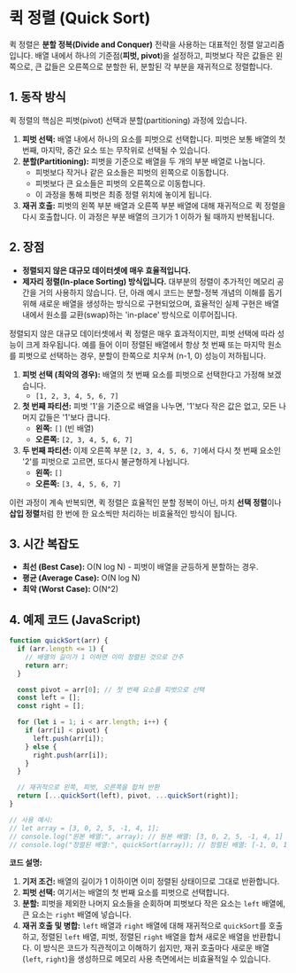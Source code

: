 # 퀵 정렬 (Quick Sort)

퀵 정렬은 **분할 정복(Divide and Conquer)** 전략을 사용하는 대표적인 정렬 알고리즘입니다. 배열 내에서 하나의 기준점(**피벗, pivot**)을 설정하고, 피벗보다 작은 값들은 왼쪽으로, 큰 값들은 오른쪽으로 분할한 뒤, 분할된 각 부분을 재귀적으로 정렬합니다.

## 1. 동작 방식

퀵 정렬의 핵심은 피벗(pivot) 선택과 분할(partitioning) 과정에 있습니다.

1. **피벗 선택:** 배열 내에서 하나의 요소를 피벗으로 선택합니다. 피벗은 보통 배열의 첫 번째, 마지막, 중간 요소 또는 무작위로 선택될 수 있습니다.
2. **분할(Partitioning):** 피벗을 기준으로 배열을 두 개의 부분 배열로 나눕니다.
   - 피벗보다 작거나 같은 요소들은 피벗의 왼쪽으로 이동합니다.
   - 피벗보다 큰 요소들은 피벗의 오른쪽으로 이동합니다.
   - 이 과정을 통해 피벗은 최종 정렬 위치에 놓이게 됩니다.
3. **재귀 호출:** 피벗의 왼쪽 부분 배열과 오른쪽 부분 배열에 대해 재귀적으로 퀵 정렬을 다시 호출합니다. 이 과정은 부분 배열의 크기가 1 이하가 될 때까지 반복됩니다.

## 2. 장점

- **정렬되지 않은 대규모 데이터셋에 매우 효율적입니다.**
- **제자리 정렬(In-place Sorting) 방식입니다.** 대부분의 정렬이 추가적인 메모리 공간을 거의 사용하지 않습니다. 단, 아래 예시 코드는 분할-정복 개념의 이해를 돕기 위해 새로운 배열을 생성하는 방식으로 구현되었으며, 효율적인 실제 구현은 배열 내에서 원소를 교환(swap)하는 'in-place' 방식으로 이루어집니다.

정렬되지 않은 대규모 데이터셋에서 퀵 정렬은 매우 효과적이지만, 피벗 선택에 따라 성능이 크게 좌우됩니다. 예를 들어 이미 정렬된 배열에서 항상 첫 번째 또는 마지막 원소를 피벗으로 선택하는 경우, 분할이 한쪽으로 치우쳐 (n-1, 0) 성능이 저하됩니다.

1. **피벗 선택 (최악의 경우):** 배열의 첫 번째 요소를 피벗으로 선택한다고 가정해 보겠습니다.
   - `[1, 2, 3, 4, 5, 6, 7]`
2. **첫 번째 파티션:** 피벗 '1'을 기준으로 배열을 나누면, '1'보다 작은 값은 없고, 모든 나머지 값들은 '1'보다 큽니다.
   - **왼쪽:** `[]` (빈 배열)
   - **오른쪽:** `[2, 3, 4, 5, 6, 7]`
3. **두 번째 파티션:** 이제 오른쪽 부분 `[2, 3, 4, 5, 6, 7]`에서 다시 첫 번째 요소인 '2'를 피벗으로 고르면, 또다시 불균형하게 나뉩니다.
   - **왼쪽:** `[]`
   - **오른쪽:** `[3, 4, 5, 6, 7]`

이런 과정이 계속 반복되면, 퀵 정렬은 효율적인 분할 정복이 아닌, 마치 **선택 정렬**이나 **삽입 정렬**처럼 한 번에 한 요소씩만 처리하는 비효율적인 방식이 됩니다.

## 3. 시간 복잡도

- **최선 (Best Case):** O(N log N) - 피벗이 배열을 균등하게 분할하는 경우.
- **평균 (Average Case):** O(N log N)
- **최악 (Worst Case):** O(N^2)

## 4. 예제 코드 (JavaScript)

```javascript
function quickSort(arr) {
  if (arr.length <= 1) {
    // 배열의 길이가 1 이하면 이미 정렬된 것으로 간주
    return arr;
  }

  const pivot = arr[0]; // 첫 번째 요소를 피벗으로 선택
  const left = [];
  const right = [];

  for (let i = 1; i < arr.length; i++) {
    if (arr[i] < pivot) {
      left.push(arr[i]);
    } else {
      right.push(arr[i]);
    }
  }

  // 재귀적으로 왼쪽, 피벗, 오른쪽을 합쳐 반환
  return [...quickSort(left), pivot, ...quickSort(right)];
}

// 사용 예시:
// let array = [3, 0, 2, 5, -1, 4, 1];
// console.log("원본 배열:", array); // 원본 배열: [3, 0, 2, 5, -1, 4, 1]
// console.log("정렬된 배열:", quickSort(array)); // 정렬된 배열: [-1, 0, 1, 2, 3, 4, 5]
```

**코드 설명:**

1. **기저 조건:** 배열의 길이가 1 이하이면 이미 정렬된 상태이므로 그대로 반환합니다.
2. **피벗 선택:** 여기서는 배열의 첫 번째 요소를 피벗으로 선택합니다.
3. **분할:** 피벗을 제외한 나머지 요소들을 순회하며 피벗보다 작은 요소는 `left` 배열에, 큰 요소는 `right` 배열에 넣습니다.
4. **재귀 호출 및 병합:** `left` 배열과 `right` 배열에 대해 재귀적으로 `quickSort`를 호출하고, 정렬된 `left` 배열, 피벗, 정렬된 `right` 배열을 합쳐 새로운 배열을 반환합니다. 이 방식은 코드가 직관적이고 이해하기 쉽지만, 재귀 호출마다 새로운 배열(`left`, `right`)을 생성하므로 메모리 사용 측면에서는 비효율적일 수 있습니다.
